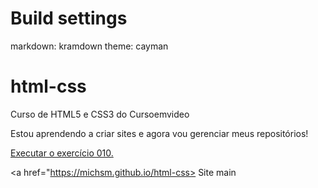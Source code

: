 # Build settings
markdown: kramdown
theme: cayman

# html-css
 Curso de HTML5 e CSS3 do Cursoemvideo

Estou aprendendo a criar sites e agora vou gerenciar meus repositórios!

<a href="https://michsmm.github.io/html-css/exercicios/ex010/index.html">Executar o exercício 010.</a>

<a href="https://michsm.github.io/html-css> Site main
